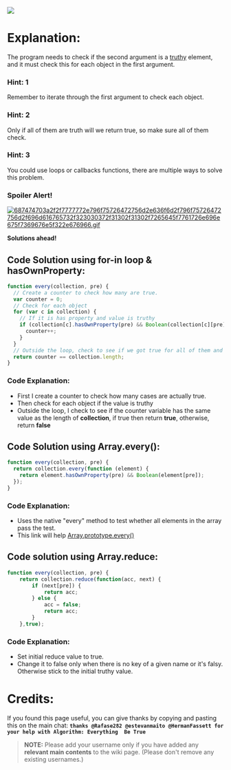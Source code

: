 ![](http://i.imgur.com/oKEJJJI.jpg)

# Explanation:
The program needs to check if the second argument is a [truthy](https://github.com/FreeCodeCamp/FreeCodeCamp/wiki/js-truthy) element, and it must check this for each object in the first argument.

### Hint: 1
Remember to iterate through the first argument to check each object.

### Hint: 2
Only if all of them are truth will we return true, so make sure all of them check.

### Hint: 3
You could use loops or callbacks functions, there are multiple ways to solve this problem.

### Spoiler Alert!
[![687474703a2f2f7777772e796f75726472756d2e636f6d2f796f75726472756d2f696d616765732f323030372f31302f31302f7265645f7761726e696e675f7369676e5f322e676966.gif](https://files.gitter.im/FreeCodeCamp/Wiki/nlOm/thumb/687474703a2f2f7777772e796f75726472756d2e636f6d2f796f75726472756d2f696d616765732f323030372f31302f31302f7265645f7761726e696e675f7369676e5f322e676966.gif)](https://files.gitter.im/FreeCodeCamp/Wiki/nlOm/687474703a2f2f7777772e796f75726472756d2e636f6d2f796f75726472756d2f696d616765732f323030372f31302f31302f7265645f7761726e696e675f7369676e5f322e676966.gif)

**Solutions ahead!**

## Code Solution using for-in loop & hasOwnProperty:

```js
function every(collection, pre) {
  // Create a counter to check how many are true.
  var counter = 0;
  // Check for each object
  for (var c in collection) {
    // If it is has property and value is truthy
    if (collection[c].hasOwnProperty(pre) && Boolean(collection[c][pre])) {
      counter++;
    }
  }
  // Outside the loop, check to see if we got true for all of them and return true or false
  return counter == collection.length;
}
```

### Code Explanation:
- First I create a counter to check how many cases are actually true.
- Then check for each object if the value is truthy
- Outside the loop, I check to see if the counter variable has the same value as the length of **collection**, if true then return **true**, otherwise, return **false**

##  Code Solution using Array.every():
```js
function every(collection, pre) {
  return collection.every(function (element) {
    return element.hasOwnProperty(pre) && Boolean(element[pre]);
  });
}
```

### Code Explanation:
- Uses the native "every" method to test whether all elements in the array pass the test.
- This link will help [Array.prototype.every()](https://developer.mozilla.org/en-US/docs/Web/JavaScript/Reference/Global_Objects/Array/every)

## Code solution using Array.reduce:
```js
function every(collection, pre) {
    return collection.reduce(function(acc, next) {
        if (next[pre]) {
            return acc;
        } else {
            acc = false;
            return acc;
        }
    },true);
```

### Code Explanation:
- Set initial reduce value to true.
- Change it to false only when there is no key of a given name or it's falsy. Otherwise stick to the initial truthy value. 

# Credits:
If you found this page useful, you can give thanks by copying and pasting this on the main chat:  **`thanks @Rafase282 @estevanmaito @HermanFassett for your help with Algorithm: Everything  Be True`**

> **NOTE:** Please add your username only if you have added any **relevant main contents** to the wiki page. (Please don't remove any existing usernames.)
